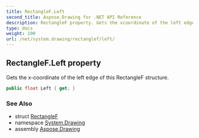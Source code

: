 ```yaml
---
title: RectangleF.Left
second_title: Aspose.Drawing for .NET API Reference
description: RectangleF property. Gets the xcoordinate of the left edge of this RectangleF structure
type: docs
weight: 100
url: /net/system.drawing/rectanglef/left/
---
```

## RectangleF.Left property

Gets the x-coordinate of the left edge of this RectangleF structure.

```csharp
public float Left { get; }
```

### See Also

* struct [RectangleF](../)
* namespace [System.Drawing](../../rectanglef/)
* assembly [Aspose.Drawing](../../../)



